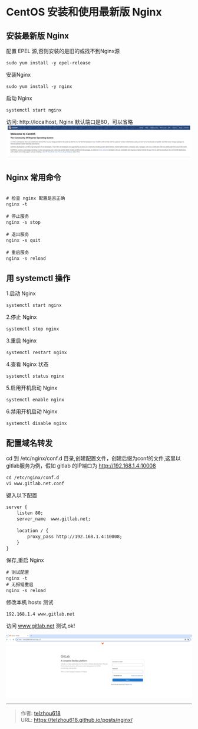 # CentOS 安装和使用最新版 Nginx


## 安装最新版 Nginx

配置 EPEL 源,否则安装的是旧的或找不到Nginx源
```shell
sudo yum install -y epel-release
```
安装Nginx
```shell
sudo yum install -y nginx
```

启动 Nginx
```shell
systemctl start nginx
```
访问: http://localhost, Nginx 默认端口是80，可以省略
![](https://raw.githubusercontent.com/telzhou618/images/main/img03/img.png)


## Nginx 常用命令
```shell

# 检查 nginx 配置是否正确
nginx -t

# 停止服务
nginx -s stop

# 退出服务
nginx -s quit

# 重启服务
nginx -s reload
```
## 用 systemctl 操作

1.启动 Nginx
```shell
systemctl start nginx
```
2.停止 Nginx
```shell
systemctl stop nginx
```
3.重启 Nginx
```shell
systemctl restart nginx
```
4.查看 Nginx 状态
```shell
systemctl status nginx
```

5.启用开机启动 Nginx
```shell
systemctl enable nginx
```

6.禁用开机启动 Nginx
```shell
systemctl disable nginx
```

## 配置域名转发

cd 到 /etc/nginx/conf.d 目录,创建配置文件，创建后缀为conf的文件,这里以gitlab服务为例，假如 gitlab 的IP端口为 http://192.168.1.4:10008
```shell
cd /etc/nginx/conf.d
vi www.gitlab.net.conf
```
键入以下配置
```shell
server {
    listen 80;
    server_name  www.gitlab.net;

    location / {
        proxy_pass http://192.168.1.4:10008;
    }
}
```
保存,重启 Nginx
```shell
# 测试配置
nginx -t  
# 无报错重启
nginx -s reload 
```
修改本机 hosts 测试
```shell
192.168.1.4 www.gitlab.net
```
访问 www.gitlab.net 测试,ok!

![](https://raw.githubusercontent.com/telzhou618/images/main/img03/20240423004633.png)







---

> 作者: [telzhou618](https://github.com/telzhou618)  
> URL: https://telzhou618.github.io/posts/nginx/  

